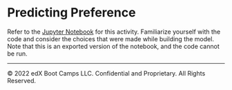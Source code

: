 # Predicting Preference

Refer to the [Jupyter Notebook](https://static.bc-edx.com/data/dl-1-2/m21/lessons/3/YelpModel.html) for this activity. Familiarize yourself with the code and consider the choices that were made while building the model. Note that this is an exported version of the notebook, and the code cannot be run.

---
© 2022 edX Boot Camps LLC. Confidential and Proprietary. All Rights Reserved.